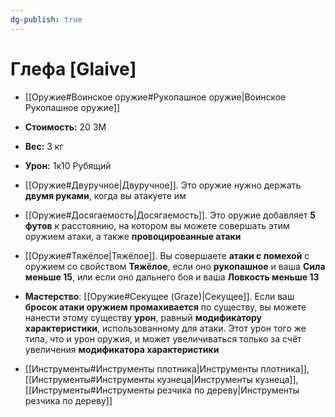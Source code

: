 ```yaml
---
dg-publish: true
---
```

# Глефа [Glaive]

- [[Оружие#Воинское оружие#Рукопашное оружие|Воинское Рукопашное оружие]]
- **Стоимость:** 20 ЗМ
- **Вес:** 3 кг
- **Урон:** 1к10 Рубящий

- [[Оружие#Двуручное|Двуручное]]. Это оружие нужно держать **двумя руками**, когда вы атакуете им

- [[Оружие#Досягаемость|Досягаемость]]. Это оружие добавляет **5 футов** к расстоянию, на котором вы можете совершать этим оружием атаки, а также **провоцированные атаки**

- [[Оружие#Тяжёлое|Тяжёлое]]. Вы совершаете **атаки с помехой** с оружием со свойством **Тяжёлое**, если оно **рукопашное** и ваша **Сила меньше 15**, или если оно дальнего боя и ваша **Ловкость меньше 13**

- **Мастерство**: [[Оружие#Секущее (Graze)|Секущее]]. Если ваш **бросок атаки оружием промахивается** по существу, вы можете нанести этому существу **урон**, равный **модификатору характеристики**, использованному для атаки. Этот урон того же типа, что и урон оружия, и может увеличиваться только за счёт увеличения **модификатора характеристики**

- [[Инструменты#Инструменты плотника|Инструменты плотника]], [[Инструменты#Инструменты кузнеца|Инструменты кузнеца]], [[Инструменты#Инструменты резчика по дереву|Инструменты резчика по дереву]]